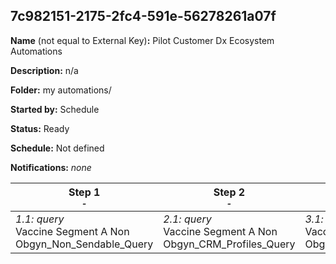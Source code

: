 ## 7c982151-2175-2fc4-591e-56278261a07f

**Name** (not equal to External Key)**:** Pilot Customer Dx Ecosystem Automations

**Description:** n/a

**Folder:** my automations/

**Started by:** Schedule

**Status:** Ready

**Schedule:** Not defined

**Notifications:** _none_


| Step 1<br>_<small>-</small>_ | Step 2<br>_<small>-</small>_ | Step 3<br>_<small>-</small>_ | Step 4<br>_<small>-</small>_ | Step 5<br>_<small>-</small>_ | Step 6<br>_<small>-</small>_ |
| --- | --- | --- | --- | --- | --- |
| _1.1: query_<br>Vaccine Segment A Non Obgyn_Non_Sendable_Query | _2.1: query_<br>Vaccine Segment A Non Obgyn_CRM_Profiles_Query | _3.1: query_<br>Vaccine Segment B Non Obgyn_Non_Sendable_Query | _4.1: query_<br>Vaccine Segment B Non Obgyn_CRM_Profiles_Query | _5.1: query_<br>Vaccine Segment C Non Obgyn_Non_Sendable_Query | _6.1: query_<br>Vaccine Segment C Non Obgyn_CRM_Profiles_Query |
